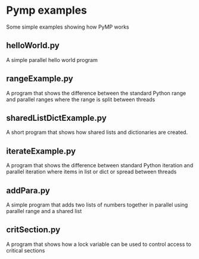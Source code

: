 # Pymp examples
Some simple examples showing how PyMP works

## helloWorld.py
A simple parallel hello world program

## rangeExample.py
A program that shows the difference between
the standard Python range and parallel ranges
where the range is split between threads

## sharedListDictExample.py
A short program that shows how shared lists and
dictionaries are created.

## iterateExample.py
A program that shows the difference between
standard Python iteration and parallel iteration
where items in list or dict or spread between
threads

## addPara.py
A simple program that adds two lists of numbers
together in parallel using parallel range
and a shared list

## critSection.py
A program that shows how a lock variable can be
used to control access to critical sections

